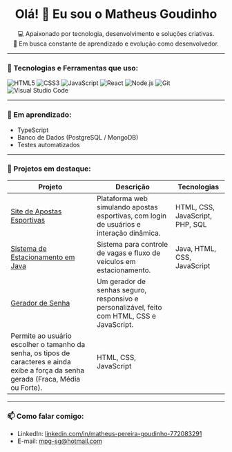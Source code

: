<h1 align="center">Olá! 👋 Eu sou o Matheus Goudinho</h1>

<p align="center">
  💻 Apaixonado por tecnologia, desenvolvimento e soluções criativas.<br>
  🎯 Em busca constante de aprendizado e evolução como desenvolvedor.
</p>

---

### 🚀 Tecnologias e Ferramentas que uso:
![HTML5](https://img.shields.io/badge/html5-%23E34F26.svg?style=flat&logo=html5&logoColor=white)
![CSS3](https://img.shields.io/badge/css3-%231572B6.svg?style=flat&logo=css3&logoColor=white)
![JavaScript](https://img.shields.io/badge/javascript-%23323330.svg?style=flat&logo=javascript&logoColor=%23F7DF1E)
![React](https://img.shields.io/badge/react-%2320232a.svg?style=flat&logo=react&logoColor=%2361DAFB)
![Node.js](https://img.shields.io/badge/node.js-6DA55F?style=flat&logo=node.js&logoColor=white)
![Git](https://img.shields.io/badge/git-%23F05033.svg?style=flat&logo=git&logoColor=white)
![Visual Studio Code](https://img.shields.io/badge/VS%20Code-%23007ACC.svg?style=flat&logo=visual-studio-code&logoColor=white)

---

### 🧠 Em aprendizado:
- TypeScript
- Banco de Dados (PostgreSQL / MongoDB)
- Testes automatizados

---

### 📌 Projetos em destaque:
| Projeto | Descrição | Tecnologias |
|---------|-----------|-------------|
| [Site de Apostas Esportivas](https://github.com/MatheusPereira02/SistemaApostasEsportivas) | Plataforma web simulando apostas esportivas, com login de usuários e interação dinâmica. | HTML, CSS, JavaScript, PHP, SQL |
| [Sistema de Estacionamento em Java](https://github.com/MatheusPereira02/SistemaEstacionamento-) | Sistema para controle de vagas e fluxo de veículos em estacionamento. | Java, HTML, CSS, JavaScript |
| [Gerador de Senha](https://github.com/MatheusPereira02/Gerador-de-Senha-) | Um gerador de senhas seguro, responsivo e personalizável, feito com HTML, CSS e JavaScript.
Permite ao usuário escolher o tamanho da senha, os tipos de caracteres e ainda exibe a força da senha gerada (Fraca, Média ou Forte). | HTML, CSS, JavaScript |

---

### 📫 Como falar comigo:
- LinkedIn: [linkedin.com/in/matheus-pereira-goudinho-772083291](https://www.linkedin.com/in/matheus-pereira-goudinho-772083291)
- E-mail: mpg-sg@hotmail.com

